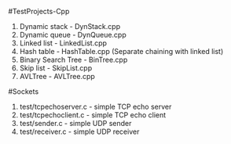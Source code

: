 #TestProjects-Cpp

1. Dynamic stack - DynStack.cpp
2. Dynamic queue - DynQueue.cpp
3. Linked list - LinkedList.cpp
4. Hash table - HashTable.cpp (Separate chaining with linked list)
5. Binary Search Tree  - BinTree.cpp
6. Skip list - SkipList.cpp
7. AVLTree - AVLTree.cpp

#Sockets
1. test/tcpechoserver.c - simple TCP echo server
2. test/tcpechoclient.c - simple TCP echo client
3. test/sender.c 		 - simple UDP sender
4. test/receiver.c 	 - simple UDP receiver

